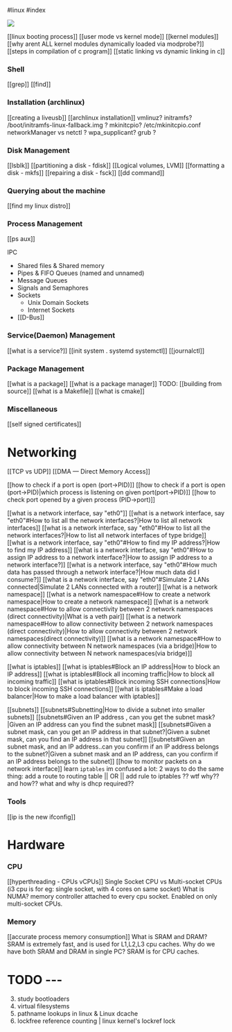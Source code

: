 #linux #index

![](linux-00.png)

[[linux booting process]]
[[user mode vs kernel mode]]
[[kernel modules]]
[[why arent ALL kernel modules dynamically loaded via modprobe?]]
[[steps in compilation of c program]]
[[static linking vs dynamic linking in c]]

### Shell
[[grep]]
[[find]]
### Installation (archlinux)
[[creating a liveusb]]
[[archlinux installation]]
vmlinuz? initramfs? /boot/initramfs-linux-fallback.img ? mkinitcpio? /etc/mkinitcpio.conf
networkManager vs netctl ? wpa_supplicant?
grub ?

### Disk Management
[[lsblk]]
[[partitioning a disk - fdisk]]    [[Logical volumes, LVM]]
[[formatting a disk - mkfs]]
[[repairing a disk - fsck]]
[[dd command]]


### Querying about the machine
[[find my linux distro]]

### Process Management
[[ps aux]]

IPC
- Shared files & Shared memory
- Pipes & FIFO Queues (named and unnamed)
- Message Queues
- Signals and Semaphores
- Sockets
	- Unix Domain Sockets
	- Internet Sockets
- [[D-Bus]]


### Service(Daemon) Management
[[what is a service?]]
[[init system . systemd systemctl]]
[[journalctl]]


### Package Management
[[what is a package]]
[[what is a package manager]]
TODO: [[building from source]]
[[what is a Makefile]]
[[what is cmake]]


### Miscellaneous 
[[self signed certificates]]




# Networking 
[[TCP vs UDP]]
[[DMA — Direct Memory Access]]


[[how to check if a port is open (port->PID)]]
[[how to check if a port is open (port->PID)|which process is listening on given port(port->PID)]]
[[how to check port opened by a given process (PID->port)]]

[[what is a network interface, say "eth0"]]
[[what is a network interface, say "eth0"#How to list all the network interfaces?|How to list all network interfaces]]
[[what is a network interface, say "eth0"#How to list all the network interfaces?|How to list all network interfaces of type bridge]]
[[what is a network interface, say "eth0"#How to find my IP address?|How to find my IP address]]
[[what is a network interface, say "eth0"#How to assign IP address to a network interface?|How to assign IP address to a network interface?]]
[[what is a network interface, say "eth0"#How much data has passed through a network interface?|How much data did I consume?]]
[[what is a network interface, say "eth0"#Simulate 2 LANs connected|Simulate 2 LANs connected with a router]]
[[what is a network namespace]]
[[what is a network namespace#How to create a network namespace|How to create a network namespace]]
[[what is a network namespace#How to allow connectivity between 2 network namespaces (direct connectivity)|What is a veth pair]]
[[what is a network namespace#How to allow connectivity between 2 network namespaces (direct connectivity)|How to allow connectivity between 2 network namespaces(direct connectivity)]]
[[what is a network namespace#How to allow connectivity between N network namespaces (via a bridge)|How to allow connectivity between N network namespaces(via bridge)]]

[[what is iptables]]
[[what is iptables#Block an IP address|How to block an IP address]]
[[what is iptables#Block all incoming traffic|How to block all incoming traffic]]
[[what is iptables#Block incoming SSH connections|How to block incoming SSH connections]]
[[what is iptables#Make a load balancer|How to make a load balancer with iptables]]

[[subnets]]
[[subnets#Subnetting|How to divide a subnet into smaller subnets]]
[[subnets#Given an IP address , can you get the subnet mask?|Given an IP address can you find the subnet mask]]
[[subnets#Given a subnet mask, can you get an IP address in that subnet?|Given a subnet mask, can you find an IP address in that subnet]]
[[subnets#Given an subnet mask, and an IP address..can you confirm if an IP address belongs to the subnet?|Given a subnet mask and an IP address, can you confirm if an IP address belongs to the subnet]]
[[how to monitor packets on a network interface]]
learn `iptables`
im confused a lot: 2 ways to do the same thing: add a route to routing table || OR || add rule to iptables  ?? wtf why?? and how??
what and why is dhcp required??
### Tools
[[ip is the new ifconfig]]


# Hardware
### CPU 
[[hyperthreading - CPUs vCPUs]]
Single Socket CPU vs Multi-socket CPUs (i3 cpu is for eg: single socket, with 4 cores on same socket)
What is NUMA? memory controller attached to every cpu socket. Enabled on only multi-socket CPUs.
### Memory 
[[accurate process memory consumption]]
What is SRAM and DRAM? SRAM is extremely fast, and is used for L1,L2,L3 cpu caches.
Why do we have both SRAM and DRAM in single PC? SRAM is for CPU caches.

# TODO ---
3. study bootloaders
4. virtual filesystems
5. pathname lookups in linux & Linux dcache
6. lockfree reference counting | linux kernel's lockref lock
